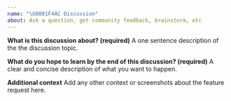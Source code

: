 ```yaml
---
name: "\U0001F4AC Discussion"
about: Ask a question, get community feedback, brainstorm, etc
---
```


**What is this discussion about? (required)** A one sentence description of the
the discussion topic.

**What do you hope to learn by the end of this discussion? (required)** A clear
and concise description of what you want to happen.

**Additional context** Add any other context or screenshots about the feature
request here.
